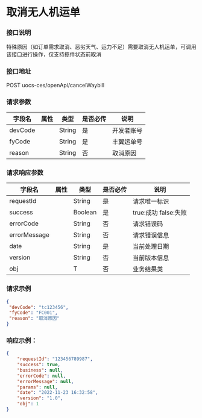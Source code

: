 # 取消无人机运单

### 接口说明

特殊原因（如订单需求取消、恶劣天气、运力不足）需要取消无人机运单，可调用该接口进行操作，仅支持揽件状态前取消

### 接口地址

POST
uocs-ces/openApi/cancelWaybill

### 请求参数

| 字段名  | 属性 | 类型   | 是否必传 | 说明       |
| ------- | ---- | ------ | -------- | ---------- |
| devCode |      | String | 是       | 开发者账号 |
| fyCode  |      | String | 是       | 丰翼运单号 |
| reason  |      | String | 否       | 取消原因   |


### 请求响应参数

| 字段名       | 属性 | 类型    | 是否必传 | 说明                       |
| ------------ | ---- | ------- | -------- | -------------------------- |
| requestId    |      | String  | 是       | 请求唯一标识               |
| success      |      | Boolean | 是       | true:成功 false:失败       |
| errorCode    |      | String  | 否       | 请求错误码                 |
| errorMessage |      | String  | 否       | 请求错误信息 |
| date         |      | String  | 是       | 当前处理日期               |
| version      |      | String  | 否       | 当前版本信息               |
| obj          |      | T       | 否       | 业务结果类                 |

### 请求示例

```json
{
 "devCode": "tc123456",
 "fyCode": "FC001",
 "reason": "取消原因"
}
```

### 响应示例：

```json
{
	"requestId": "123456789987",
	"success": true,
	"business": null,
	"errorCode": null,
	"errorMessage": null,
	"params": null,
	"date": "2022-11-23 16:32:58",
	"version": "1.0",
	"obj": 1
}
```